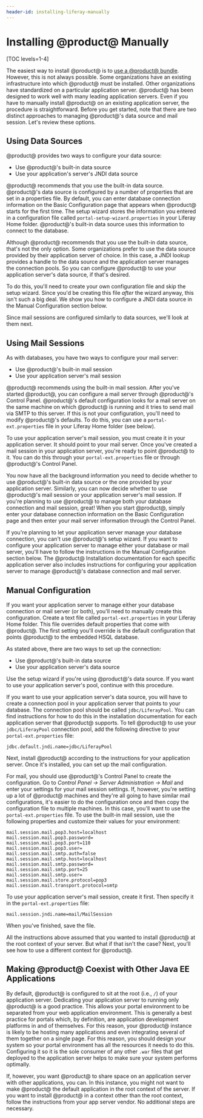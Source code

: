 ```yaml
---
header-id: installing-liferay-manually
---
```


# Installing @product@ Manually

[TOC levels=1-4]

The easiest way to install @product@ is to
[use a @product@ bundle](/docs/7-0/deploy/-/knowledge_base/d/installing-product).
However, this is not always possible. Some organizations have an existing
infrastructure into which @product@ must be installed. Other organizations have
standardized on a particular application server. @product@ has been designed to
work well with many leading application servers. Even if you have to manually
install @product@ on an existing application server, the procedure is
straightforward. Before you get started, note that there are two distinct
approaches to managing @product@'s data source and mail session. Let's review
these options.

## Using Data Sources

@product@ provides two ways to configure your data source:

- Use @product@'s built-in data source
- Use your application's server's JNDI data source

@product@ recommends that you use the built-in data source. @product@'s data source
is configured by a number of properties that are set in a properties file. By
default, you can enter database connection information on the Basic
Configuration page that appears when @product@ starts for the first time. The
setup wizard stores the information you entered in a configuration file called
`portal-setup-wizard.properties` in your Liferay Home folder. @product@'s
built-in data source uses this information to connect to the database.

Although @product@ recommends that you use the built-in data source, that's not
the only option. Some organizations prefer to use the data source provided by
their application server of choice. In this case, a JNDI lookup provides a
handle to the data source and the application server manages the connection
pools. So you can configure @product@ to use your application server's data
source, if that's desired.

To do this, you'll need to create your own configuration file and skip the
setup wizard. Since you'd be creating this file *after* the wizard anyway, this
isn't such a big deal. We show you how to configure a JNDI data source in the
Manual Configuration section below.

Since mail sessions are configured similarly to data sources, we'll look at
them next.

## Using Mail Sessions

As with databases, you have two ways to configure your mail server:

- Use @product@'s built-in mail session
- Use your application server's mail session

@product@ recommends using the built-in mail session. After you've started
@product@, you can configure a mail server through @product@'s Control Panel.
@product@'s default configuration looks for a mail server on the same machine on
which @product@ is running and it tries to send mail via SMTP to this server. If
this is not your configuration, you'll need to modify @product@'s defaults. To do
this, you can use a `portal-ext.properties` file in your Liferay Home folder
(see below).

To use your application server's mail session, you must create it in your
application server. It should point to your mail server. Once you've created a
mail session in your application server, you're ready to point @product@ to it.
You can do this through your `portal-ext.properties` file or through
@product@'s Control Panel.

You now have all the background information you need to decide whether to use
@product@'s built-in data source or the one provided by your application server.
Similarly, you can now decide whether to use @product@'s mail session or your
application server's mail session. If you're planning to use @product@ to manage
both your database connection and mail session, great! When you start @product@,
simply enter your database connection information on the Basic Configuration
page and then enter your mail server information through the Control Panel.

If you're planning to let your application server manage your database
connection, you can't use @product@'s setup wizard. If you want to configure your
application server to manage either your database or mail server, you'll have
to follow the instructions in the Manual Configuration section below. The
@product@ Installation documentation for each specific application server also
includes instructions for configuring your application server to manage
@product@'s database connection and mail server.

## Manual Configuration

If you want your application server to manage either your database connection
or mail server (or both), you'll need to manually create this configuration.
Create a text file called `portal-ext.properties` in your Liferay Home folder.
This file overrides default properties that come with @product@. The first
setting you'll override is the default configuration that points @product@ to the
embedded HSQL database.

As stated above, there are two ways to set up the connection:

- Use @product@'s built-in data source
- Use your application server's data source

Use the setup wizard if you're using @product@'s data source. If you want to use
your application server's pool, continue with this procedure.

If you want to use your application server's data source, you will have to
create a connection pool in your application server that points to your
database. The connection pool should be called `jdbc/LiferayPool`. You can find
instructions for how to do this in the installation documentation for each
application server that @product@ supports. To tell @product@ to use your
`jdbc/LiferayPool` connection pool, add the following directive to your
`portal-ext.properties` file:

    jdbc.default.jndi.name=jdbc/LiferayPool

Next, install @product@ according to the instructions for your application
server. Once it's installed, you can set up the mail configuration.

For mail, you should use @product@'s Control Panel to create the configuration.
Go to *Control Panel &rarr; Server Administration &rarr; Mail* and enter your
settings for your mail session settings. If, however, you're setting up a lot
of @product@ machines and they're all going to have similar mail configurations,
it's easier to do the configuration once and then copy the configuration file
to multiple machines. In this case, you'll want to use the
`portal-ext.properties` file. To use the built-in mail session, use the
following properties and customize their values for your environment:

    mail.session.mail.pop3.host=localhost
    mail.session.mail.pop3.password=
    mail.session.mail.pop3.port=110
    mail.session.mail.pop3.user=
    mail.session.mail.smtp.auth=false
    mail.session.mail.smtp.host=localhost
    mail.session.mail.smtp.password=
    mail.session.mail.smtp.port=25
    mail.session.mail.smtp.user=
    mail.session.mail.store.protocol=pop3
    mail.session.mail.transport.protocol=smtp

To use your application server's mail session, create it first. Then specify it
in the `portal-ext.properties` file:

    mail.session.jndi.name=mail/MailSession

When you've finished, save the file.

All the instructions above assumed that you wanted to install @product@ at
the root context of your server. But what if that isn't the case? Next, you'll
see how to use a different context for @product@.

## Making @product@ Coexist with Other Java EE Applications

By default, @product@ is configured to sit at the root (i.e., `/`) of your
application server. Dedicating your application server to running only @product@
is a good practice. This allows your portal environment to be separated
from your web application environment. This is generally a best practice for
portals which, by definition, are application development platforms in and of
themselves. For this reason, your @product@ instance is likely to be hosting many
applications and even integrating several of them together on a single page.
For this reason, you should design your system so your portal environment has
all the resources it needs to do this. Configuring it so it is the sole
consumer of any other `.war` files that get deployed to the application server
helps to make sure your system performs optimally.

If, however, you want @product@ to share space on an application server with
other applications, you can. In this instance, you might not want to make
@product@ the default application in the root context of the server. If you want
to install @product@ in a context other than the root context, follow the
instructions from your app server vendor. No additional steps are necessary.
